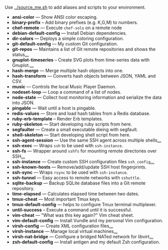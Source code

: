
Use [../source_me.sh](../source_me.sh) to add aliases and scripts to your environment.

* **ansi-color** — Show ANSI color escaping.
* **binary-prefix** – Add binary prefixes (e.g. K,G,M) to numbers.
* **chef-remote** —  Execute `chef-solo` on a remote node
* **debian-default-config** — Install Debian dependencies.
* **dir-colors** — Deploys a simple coloring configuration.
* **git-default-config** — My custom Git configuration.
* **git-repos** — Maintains a list of Git remote repositories and 
  shows the status[…][git]
* **gnuplot-timeseries** – Create SVG plots from time-series data with Gnuplot.[…][gnuplot]
* **hash-merge** — Merge multiple hash objects into one.
* **hash-transform** — Converts hash objects between JSON, YAML and CSV.
* **music** — Controls the local Music Player Daemon.
* **nodeset-loop** — Loop a command of a list of nodes.
* **node-state** — Collect host monitoring information and serialize the data into JSON.
* **pingable** — Wait until a host is pingable.
* **redis-values** — Store and load hash tables from a Redis database.
* **ruby-erb-template** – Render Erb templates.
* **ruby-skeleton** — Start developing ruby scripts from here.
* **segfaulter** — Create a small executable dieing with segfault.
* **shell-skeleton** — Start developing shell script from here.
* **ssh-agent-session** — Use the same SSH agent across multiple shells[…][ssh]
* **ssh-exec** — Wraps `ssh` to be used with `ssh-instance`.
* **ssh-fs** — Wrapper around `sshfs` for mounting remote directories over SSH[…][ssh]
* **ssh-instance** — Create custom SSH configuration files `ssh_config`[…][ssh]
* **ssh-known-hosts** — Remove/add/update SSH host fingerprints.
* **ssh-sync** — Wraps `rsync` to be used with `ssh-instance`.
* **ssh-tunnel** — Easy access to remote networks with `sshuttle`.
* **sqlite-backup** — Backup SQLite database files into a Git remote repository.
* **time-elapsed** — Calculates elapsed time between two dates.
* **tmux-cheat** — Most important Tmux keys.
* **tmux-default-config** — helps to configure Tmux terminal multiplexer.
* **until-success** – Execute a command until it is successful.
* **vim-cheat** — "What was this key again?" Vim cheat sheet. 
* **vim-default-config** — Install Vundle and my personal Vim configuration.
* **virsh-config** — Create XML configuration files[…][virsh]
* **virsh-instance** — Manage local virtual machines[…][virsh]
* **virsh-nat-bridge** — Configure a bridged NATed network for libvirt[…][virsh]
* **zsh-default-config** — Install antigen and my default Zsh 
  configuration.

[git]: ../docs/git.markdown
[gnuplot]: ../docs/gnuplot.markdown
[ssh]: ../docs/ssh.markdown
[virsh]: ../docs/libvirt.markdown

